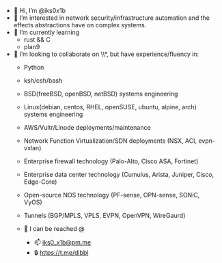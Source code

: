 
- 👋 Hi, I’m @iks0x1b
- 👀 I’m interested in network security/infrastructure automation and the effects abstractions have on complex systems.
- 🌱 I’m currently learning
    - rust && C
    - plan9
- 🧠 I’m looking to collaborate on \\\\*, but have experience/fluency in:
    - Python
    - ksh/csh/bash
    - BSD(freeBSD, openBSD, netBSD) systems engineering
    - Linux(debian, centos, RHEL, openSUSE, ubuntu, alpine, arch) systems engineering
    - AWS/Vultr/Linode deployments/maintenance
    - Network Function Virtualization/SDN deployments (NSX, ACI, evpn-vxlan)
    - Enterprise firewall technology (Palo-Alto, Cisco ASA, Fortinet)
    - Enterprise data center technology (Cumulus, Arista, Juniper, Cisco, Edge-Core)
    - Open-source NOS technology (PF-sense, OPN-sense, SONiC, VyOS)
    - Tunnels (BGP/MPLS, VPLS, EVPN, OpenVPN, WireGaurd)

  - :speech_balloon: I can be reached @
    - 📫 iks0_x1b@pm.me
    - 🔒 https://t.me/dibbl

<!---
iks0x1b/iks0x1b is a ✨ special ✨ repository because its `README.md` (this file) appears on your GitHub profile.
You can click the Preview link to take a look at your changes.
--->
